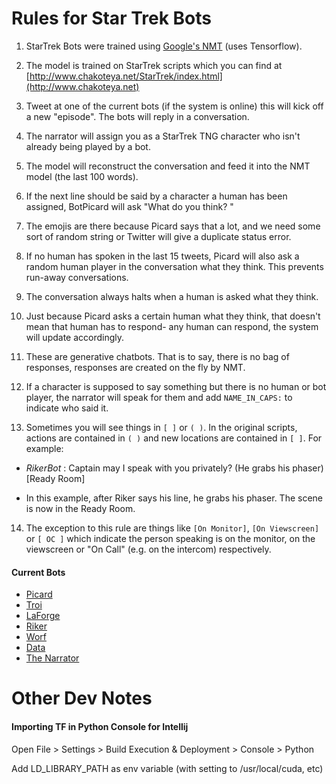 
# Rules for Star Trek Bots

1. StarTrek Bots were trained using [Google's NMT](https://github.com/tensorflow/nmt) (uses Tensorflow).

2. The model is trained on StarTrek scripts which you can find at [http://www.chakoteya.net/StarTrek/index.html](http://www.chakoteya.net)

3. Tweet at one of the current bots (if the system is online) this will kick off a new "episode".  The bots will reply in a conversation.

4. The narrator will assign you as a StarTrek TNG character who isn't already being played by a bot. 

5. The model will reconstruct the conversation and feed it into the NMT model (the last 100 words). 

6. If the next line should be said by a character a human has been assigned, BotPicard will ask "What do you think? <emojis>"

7. The emojis are there because Picard says that a lot, and we need some sort of random string or Twitter will give a duplicate status error.

8. If no human has spoken in the last 15 tweets, Picard will also ask a random human player in the conversation what they think. 
This prevents run-away conversations.  

9. The conversation always halts when a human is asked what they think.

10. Just because Picard asks a certain human what they think, that doesn't mean that human has to respond- any human can respond,
the system will update accordingly. 

11. These are generative chatbots. That is to say, there is no bag of responses, responses are created on the fly by NMT. 

12. If a character is supposed to say something but there is no human or bot player, the narrator will speak for them and add
`NAME_IN_CAPS:` to indicate who said it. 

13. Sometimes you will see things in `[ ]` or `( )`.  In the original scripts, actions are contained in `( )` and new locations
are contained in `[ ]`. For example:

- *RikerBot* : Captain may I speak with you privately? (He grabs his phaser)[Ready Room]

- In this example, after Riker says his line, he grabs his phaser. The scene is now in the Ready Room.

14. The exception to this rule are things like `[On Monitor]`, `[On Viewscreen]` or `[ OC ]` which indicate the person speaking is
on the monitor, on the viewscreen or "On Call" (e.g. on the intercom) respectively.
 
#### Current Bots

- [Picard](https://twitter.com/BotPicard)
- [Troi](https://twitter.com/BotTroi)
- [LaForge](https://twitter.com/BotLaforge)
- [Riker](https://twitter.com/BotRiker)
- [Worf](https://twitter.com/BotWorf)
- [Data](https://twitter.com/CmdrDataBot)
- [The Narrator](https://twitter.com/ST_NarratorBot)


# Other Dev Notes

#### Importing TF in Python Console for Intellij

Open File > Settings > Build Execution & Deployment > Console > Python

Add LD_LIBRARY_PATH as env variable (with setting to /usr/local/cuda, etc)
